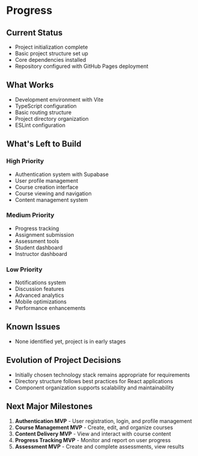 # Progress

## Current Status
- Project initialization complete
- Basic project structure set up
- Core dependencies installed
- Repository configured with GitHub Pages deployment

## What Works
- Development environment with Vite
- TypeScript configuration
- Basic routing structure
- Project directory organization
- ESLint configuration

## What's Left to Build
### High Priority
- Authentication system with Supabase
- User profile management
- Course creation interface
- Course viewing and navigation
- Content management system

### Medium Priority
- Progress tracking
- Assignment submission
- Assessment tools
- Student dashboard
- Instructor dashboard

### Low Priority
- Notifications system
- Discussion features
- Advanced analytics
- Mobile optimizations
- Performance enhancements

## Known Issues
- None identified yet, project is in early stages

## Evolution of Project Decisions
- Initially chosen technology stack remains appropriate for requirements
- Directory structure follows best practices for React applications
- Component organization supports scalability and maintainability

## Next Major Milestones
1. **Authentication MVP** - User registration, login, and profile management
2. **Course Management MVP** - Create, edit, and organize courses
3. **Content Delivery MVP** - View and interact with course content
4. **Progress Tracking MVP** - Monitor and report on user progress
5. **Assessment MVP** - Create and complete assessments, view results 